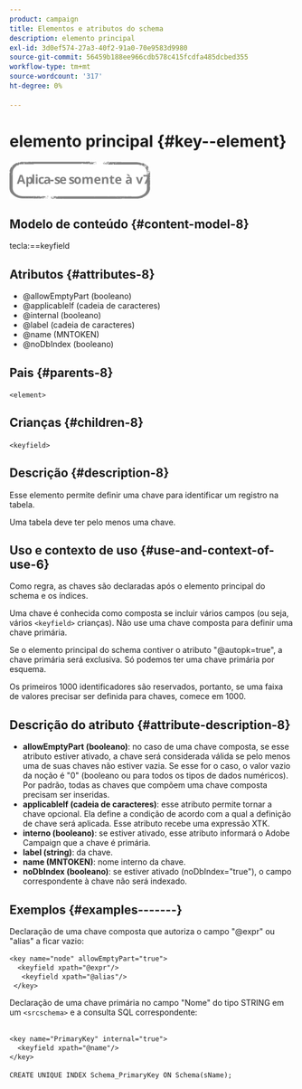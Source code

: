 ```yaml
---
product: campaign
title: Elementos e atributos do schema
description: elemento principal
exl-id: 3d0ef574-27a3-40f2-91a0-70e9583d9980
source-git-commit: 56459b188ee966cdb578c415fcdfa485dcbed355
workflow-type: tm+mt
source-wordcount: '317'
ht-degree: 0%

---
```


# elemento principal {#key--element}

![](../../../assets/v7-only.svg)

## Modelo de conteúdo {#content-model-8}

tecla:==keyfield

## Atributos {#attributes-8}

* @allowEmptyPart (booleano)
* @applicableIf (cadeia de caracteres)
* @internal (booleano)
* @label (cadeia de caracteres)
* @name (MNTOKEN)
* @noDbIndex (booleano)

## Pais {#parents-8}

`<element>`

## Crianças {#children-8}

`<keyfield>`

## Descrição {#description-8}

Esse elemento permite definir uma chave para identificar um registro na tabela.

Uma tabela deve ter pelo menos uma chave.

## Uso e contexto de uso {#use-and-context-of-use-6}

Como regra, as chaves são declaradas após o elemento principal do schema e os índices.

Uma chave é conhecida como composta se incluir vários campos (ou seja, vários `<keyfield>` crianças). Não use uma chave composta para definir uma chave primária.

Se o elemento principal do schema contiver o atributo &quot;@autopk=true&quot;, a chave primária será exclusiva. Só podemos ter uma chave primária por esquema.

Os primeiros 1000 identificadores são reservados, portanto, se uma faixa de valores precisar ser definida para chaves, comece em 1000.

## Descrição do atributo {#attribute-description-8}

* **allowEmptyPart (booleano)**: no caso de uma chave composta, se esse atributo estiver ativado, a chave será considerada válida se pelo menos uma de suas chaves não estiver vazia. Se esse for o caso, o valor vazio da noção é &quot;0&quot; (booleano ou para todos os tipos de dados numéricos). Por padrão, todas as chaves que compõem uma chave composta precisam ser inseridas.
* **applicableIf (cadeia de caracteres)**: esse atributo permite tornar a chave opcional. Ela define a condição de acordo com a qual a definição de chave será aplicada. Esse atributo recebe uma expressão XTK.
* **interno (booleano)**: se estiver ativado, esse atributo informará o Adobe Campaign que a chave é primária.
* **label (string)**: da chave.
* **name (MNTOKEN)**: nome interno da chave.
* **noDbIndex (booleano)**: se estiver ativado (noDbIndex=&quot;true&quot;), o campo correspondente à chave não será indexado.

## Exemplos {#examples-------}

Declaração de uma chave composta que autoriza o campo &quot;@expr&quot; ou &quot;alias&quot; a ficar vazio:

```
<key name="node" allowEmptyPart="true">
  <keyfield xpath="@expr"/>
   <keyfield xpath="@alias"/>
 </key>
```

Declaração de uma chave primária no campo &quot;Nome&quot; do tipo STRING em um `<srcschema>`  e a consulta SQL correspondente:

```
 
<key name="PrimaryKey" internal="true">  
  <keyfield xpath="@name"/>
</key>

CREATE UNIQUE INDEX Schema_PrimaryKey ON Schema(sName);
```
